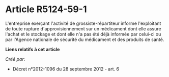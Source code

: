 # Article R5124-59-1

L'entreprise exerçant l'activité de grossiste-répartiteur informe l'exploitant de toute rupture d'approvisionnement sur un
médicament dont elle assure l'achat et le stockage et dont elle n'a pas été déjà informée par celui-ci ou par l'Agence
nationale de sécurité du médicament et des produits de santé.

**Liens relatifs à cet article**

_Créé par_:

  - Décret n°2012-1096 du 28 septembre 2012 - art. 6
